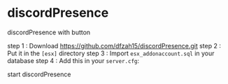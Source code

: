 # discordPresence
discordPresence with button


step 1 : Download https://github.com/dfzah15/discordPresence.git
step 2 : Put it in the `[esx]` directory
step 3 : Import `esx_addonaccount.sql` in your database
step 4 : Add this in your `server.cfg`:

start discordPresence

